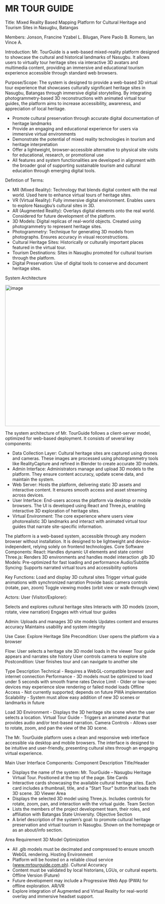 # MR TOUR GUIDE
Title: 
    Mixed Reality Based Mapping Platform for Cultural Heritage and Tourism Sites in Nasugbu, Batangas

Members: 
  Jonson, Francine Yzabel L.
  Bilugan, Piere Paolo B.
  Romero, Ian Vince A. 

Introduction:
    Mr. TourGuide is a web-based mixed-reality platform designed to showcase the cultural and historical landmarks of Nasugbu. It allows users to virtually tour heritage sites via interactive 3D avatars and multimedia content, providing an immersive and educational         tourism experience accessible through standard web browsers.

Purpose/Scope:
    The system is designed to provide a web-based 3D virtual tour experience that showcases culturally significant heritage sites in Nasugbu, Batangas through immersive digital storytelling. By integrating photogrammetry-based 3D reconstructions with animated virtual        tour guides, the platform aims to increase accessibility, awareness, and appreciation of local heritage.
    
- Promote cultural preservation through accurate digital documentation of heritage landmarks
- Provide an engaging and educational experience for users via immersive virtual environments
- Demonstrate the potential of mixed reality technologies in tourism and heritage interpretation
- Offer a lightweight, browser-accessible alternative to physical site visits for educational, research, or promotional use
- All features and system functionalities are developed in alignment with the broader goal of supporting sustainable tourism and cultural education through emerging digital tools.

Defintion of Terms:
- MR (Mixed Reality): Technology that blends digital content with the real world. Used here to enhance virtual tours of heritage sites.
- VR (Virtual Reality): Fully immersive digital environment. Enables users to explore Nasugbu’s cultural sites in 3D.
- AR (Augmented Reality): Overlays digital elements onto the real world. Considered for future development of the platform. 
- 3D Models: Digital replicas of real-world objects. Created using photogrammetry to represent heritage sites.
- Photogrammetry: Technique for generating 3D models from photographs. Ensures accuracy in visual reconstructions.
- Cultural Heritage Sites: Historically or culturally important places featured in the virtual tour.
- Tourism Destinations: Sites in Nasugbu promoted for cultural tourism through the platform.
- Digital Preservation: Use of digital tools to conserve and document heritage sites.

System Architecture


<img width="858" height="458" alt="image" src="https://github.com/user-attachments/assets/18acd76d-b069-4182-adb9-d0d78fd8932f" />

The system architecture of Mr. TourGuide follows a client-server model, optimized for web-based deployment. It consists of several key components:
- Data Collection Layer: Cultural heritage sites are captured using drones and cameras. These images are processed using photogrammetry tools like RealityCapture and refined in Blender to create accurate 3D models.
- Admin Interface: Administrators manage and upload 3D models to the platform. They ensure content accuracy, update scene data, and maintain the system.
- Web Server: Hosts the platform, delivering static 3D assets and interactive content. It ensures smooth access and asset streaming across devices.
- User Interface: End-users access the platform via desktop or mobile browsers. The UI is developed using React and Three.js, enabling interactive 3D exploration of heritage sites.
- Virtual Environment: The core experience where users view photorealistic 3D landmarks and interact with animated virtual tour guides that narrate site-specific information.

The platform is a web-based system, accessible through any modern browser without installation. It is designed to be lightweight and device-independent, relying solely on frontend technologies.
Core Software Components:
React: Handles dynamic UI elements and state control
Three.js: Renders 3D environments and handles model interaction
.glb 3D Models: Pre-optimized for fast loading and performance
Audio/Subtitle Syncing: Supports narrated virtual tours and accessibility options

Key Functions:
Load and display 3D cultural sites
Trigger virtual guide animations with synchronized narration
Provide basic camera controls (rotate, pan, zoom)
Toggle viewing modes (orbit view or walk-through view)

Actors:
User (Visitor/Explorer):

Selects and explores cultural heritage sites
Interacts with 3D models (zoom, rotate, view narration)
Engages with virtual tour guides

Admin:
Uploads and manages 3D site models
Updates content and ensures accuracy
Maintains usability and system integrity

Use Case: Explore Heritage Site
Precondition: User opens the platform via a browser

Flow:
User selects a heritage site
3D model loads in the viewer
Tour guide appears and narrates site history
User controls camera to explore site
Postcondition: User finishes tour and can navigate to another site

Type	Description
Technical - Requires a WebGL-compatible browser and internet connection
Performance - 3D models must be optimized to load under 5 seconds with smooth frame rates
Device Limit - Older or low-spec devices may experience slow rendering or failed model loads
Offline Access - Not currently supported; depends on future PWA implementation
Scalability	- System must allow easy addition of new 3D scenes or landmarks in future

Load 3D Environment - Displays the 3D heritage site scene when the user selects a location.
Virtual Tour Guide - Triggers an animated avatar that provides audio and/or text-based narration.
Camera Controls	- Allows user to rotate, zoom, and pan the view of the 3D scene.

The Mr. TourGuide platform uses a clean and responsive web interface accessible via desktop and mobile browsers. The interface is designed to be intuitive and user-friendly, presenting cultural sites through an engaging virtual experience.

Main User Interface Components:
Component	Description
Title/Header	
- Displays the name of the system: Mr. TourGuide – Nasugbu Heritage Virtual Tour. Positioned at the top of the page.
Site Cards
- Interactive cards showcasing the available cultural heritage sites. Each card includes a thumbnail, title, and a "Start Tour" button that loads the 3D scene.
3D Viewer Area
- Displays the selected 3D model using Three.js. Includes controls for rotate, zoom, pan, and interaction with the virtual guide.
Team Section
- Lists the members of the project development team, their roles, and affiliation with Batangas State University.
Objective Section
- A brief description of the system’s goal: to promote cultural heritage preservation and virtual tourism in Nasugbu. Shown on the homepage or as an about/info section.

Area	Requirement
3D Model Optimization	
- All .glb models must be decimated and compressed to ensure smooth WebGL rendering.
Hosting Environment
- Platform will be hosted on a reliable cloud service (www.mrtourguide.com.ph).
Cultural Accuracy
- Content must be validated by local historians, LGUs, or cultural experts.
Offline Version (Future)
- Future development may include a Progressive Web App (PWA) for offline exploration.
AR/VR
- Explore integration of Augmented and Virtual Reality for real-world overlay and immersive headset support.
